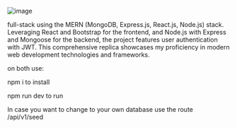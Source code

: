 ![image](https://github.com/user-attachments/assets/112214af-2394-409a-b53e-de56bc3d56bc)

full-stack using the MERN (MongoDB, Express.js, React.js, Node.js) stack. Leveraging React and Bootstrap for the frontend, and Node.js with Express and Mongoose for the backend, the project features user authentication with JWT. This comprehensive replica showcases my proficiency in modern web development technologies and frameworks. 

on both use:

npm i to install

npm run dev to run

In case you want to change to your own database use the route /api/v1/seed
